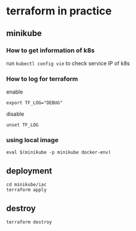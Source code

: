 # terraform in practice

## minikube

### How to get information of k8s
run `kubectl config vie` to check service IP of k8s

### How to log for terraform
enable 

```shell
export TF_LOG="DEBUG"
```

disable

```shell
unset TF_LOG
```

### using local image

```shell
eval $(minikube -p minikube docker-env)
```


## deployment 

```shell
cd minikube/iac
terraform apply
```

## destroy
```shell
terraform destroy
```
